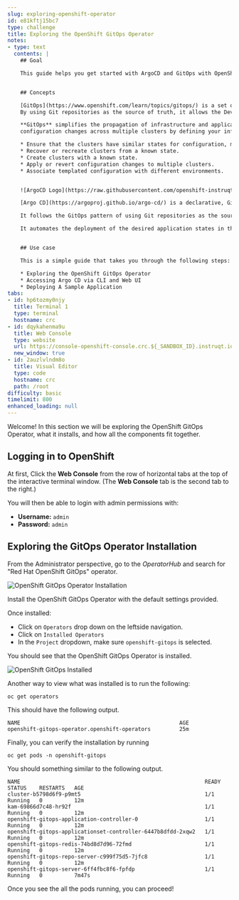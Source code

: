 ```yaml
---
slug: exploring-openshift-operator
id: e81kftj15bc7
type: challenge
title: Exploring the OpenShift GitOps Operator
notes:
- type: text
  contents: |
    ## Goal

    This guide helps you get started with ArgoCD and GitOps with OpenShift.


    ## Concepts

    [GitOps](https://www.openshift.com/learn/topics/gitops/) is a set of practices that leverages Git workflows to manage infrastructure and application configurations.
    By using Git repositories as the source of truth, it allows the DevOps team to store the entire state of the cluster configuration in Git so that the trail of changes are visible and auditable.

    **GitOps** simplifies the propagation of infrastructure and application
    configuration changes across multiple clusters by defining your infrastructure and applications definitions as “code”.

    * Ensure that the clusters have similar states for configuration, monitoring, or storage.
    * Recover or recreate clusters from a known state.
    * Create clusters with a known state.
    * Apply or revert configuration changes to multiple clusters.
    * Associate templated configuration with different environments.


    ![ArgoCD Logo](https://raw.githubusercontent.com/openshift-instruqt/instruqt/master/assets/gitops/argocd-logo.png)

    [Argo CD](https://argoproj.github.io/argo-cd/) is a declarative, GitOps continuous delivery tool for Kubernetes.

    It follows the GitOps pattern of using Git repositories as the source of truth for defining the desired application state.

    It automates the deployment of the desired application states in the specified target environments. Application deployments can track updates to branches, tags, or pinned to a specific version of manifests at a Git commit.


    ## Use case

    This is a simple guide that takes you through the following steps:

    * Exploring the OpenShift GitOps Operator
    * Accessing Argo CD via CLI and Web UI
    * Deploying A Sample Application
tabs:
- id: hp6tozmy0njy
  title: Terminal 1
  type: terminal
  hostname: crc
- id: dqykahenma9u
  title: Web Console
  type: website
  url: https://console-openshift-console.crc.${_SANDBOX_ID}.instruqt.io
  new_window: true
- id: 2auzlvlndm8o
  title: Visual Editor
  type: code
  hostname: crc
  path: /root
difficulty: basic
timelimit: 800
enhanced_loading: null
---
```

Welcome! In this section we will be exploring the OpenShift GitOps
Operator, what it installs, and how all the components fit together.

## Logging in to OpenShift

At first, Click the **Web Console** from the row of horizontal tabs at the top of the interactive terminal window. (The **Web Console** tab is the second tab to the right.)

You will then be able to login with admin permissions with:

* **Username:** ``admin``
* **Password:** ``admin``

## Exploring the GitOps Operator Installation

From the Administrator perspective, go to the *OperatorHub* and search for "Red Hat OpenShift GitOps" operator.

![OpenShift GitOps Operator Installation](https://raw.githubusercontent.com/openshift-instruqt/instruqt/master/assets/gitops/openshift-gitops-operator-installation.png)

Install the OpenShift GitOps Operator with the default settings provided.

Once installed:

* Click on `Operators` drop down on the leftside navigation.
* Click on `Installed Operators`
* In the `Project` dropdown, make sure `openshift-gitops` is selected.

You should see that the OpenShift GitOps Operator is installed.

![OpenShift GitOps Installed](https://raw.githubusercontent.com/openshift-instruqt/instruqt/master/assets/gitops/os-gitops-installed.png)

Another way to view what was installed is to run the following:

```
oc get operators
```

This should have the following output.

```shell
NAME                                                  AGE
openshift-gitops-operator.openshift-operators         25m
```

Finally, you can verify the installation by running

```
oc get pods -n openshift-gitops
```

You should something similar to the following output.

```shell
NAME                                                          READY   STATUS    RESTARTS   AGE
cluster-b5798d6f9-p9mt5                                       1/1     Running   0          12m
kam-69866d7c48-hr92f                                          1/1     Running   0          12m
openshift-gitops-application-controller-0                     1/1     Running   0          12m
openshift-gitops-applicationset-controller-6447b8dfdd-2xqw2   1/1     Running   0          12m
openshift-gitops-redis-74bd8d7d96-72fmd                       1/1     Running   0          12m
openshift-gitops-repo-server-c999f75d5-7jfc8                  1/1     Running   0          12m
openshift-gitops-server-6ff4fbc8f6-fpfdp                      1/1     Running   0          7m47s
```

Once you see the all the pods running, you can proceed!

